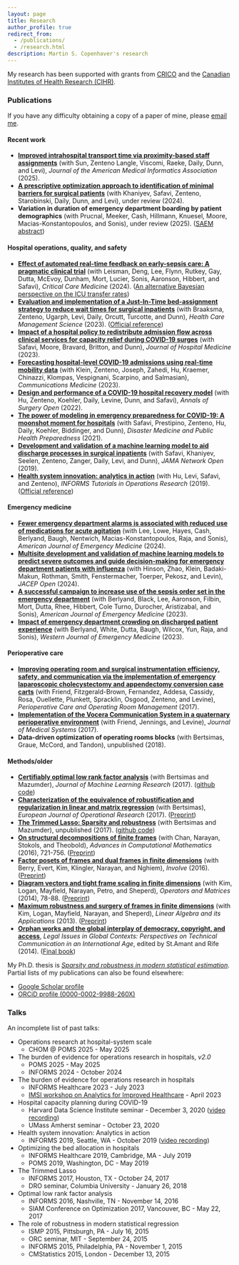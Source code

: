 ```yaml
---
layout: page
title: Research
author_profile: true
redirect_from: 
  - /publications/
  - /research.html
description: Martin S. Copenhaver's research
---
```


My research has been supported with grants from [CRICO](https://www.rmf.harvard.edu/What-We-Offer/Overview) and the [Canadian Institutes of Health Research (CIHR)](https://cihr-irsc.gc.ca/e/193.html).
### Publications
If you have any difficulty obtaining a copy of a paper of mine, please <a href="mailto:last name at jhmi.edu">email me</a>.

#### Recent work
* [**Improved intrahospital transport time via proximity-based staff assignments**](https://doi.org/10.1093/jamia/ocaf081) (with Sun, Zenteno Langle, Viscomi, Raeke, Daily, Dunn, and Levi), _Journal of the American Medical Informatics Association_ (2025).
* [**A prescriptive optimization approach to identification of minimal barriers for surgical patients**](https://www.medrxiv.org/content/10.1101/2023.03.24.23287694.pdf) (with Khaniyev, Safavi, Zenteno, Starobinski, Daily, Dunn, and Levi), under review (2024).
* **Variation in duration of emergency department boarding by patient demographics** (with Prucnal, Meeker, Cash, Hillmann, Knuesel, Moore, Macias-Konstantopoulos, and Sonis), under review (2025). ([SAEM abstract](https://www.annemergmed.com/article/S0196-0644(24)00810-2/fulltext))

#### Hospital operations, quality, and safety
* [**Effect of automated real-time feedback on early-sepsis care: A pragmatic clinical trial**](https://journals.lww.com/ccmjournal/abstract/9900/effect_of_automated_real_time_feedback_on.247.aspx) (with Leisman, Deng, Lee, Flynn, Rutkey, Gay, Dutta, McEvoy, Dunham, Mort, Lucier, Sonis, Aaronson, Hibbert, and Safavi), _Critical Care Medicine_ (2024). ([An alternative Bayesian perspective on the ICU transfer rates](/subpages/bayes-icu.md))
* [**Evaluation and implementation of a Just-In-Time bed-assignment strategy to reduce wait times for surgical inpatients**](https://martincopenhaver.github.io/files/JIT_preprint.pdf) (with Braaksma, Zenteno, Ugarph, Levi, Daily, Orcutt, Turcotte, and Dunn), _Health Care Management Science_ (2023). ([Official reference](https://link.springer.com/article/10.1007/s10729-023-09638-3))
* [**Impact of a hospital policy to redistribute admission flow across clinical services for capacity relief during COVID-19 surges**](https://shmpublications.onlinelibrary.wiley.com/doi/10.1002/jhm.13058) (with Safavi, Moore, Bravard, Britton, and Dunn), _Journal of Hospital Medicine_ (2023).
* [**Forecasting hospital-level COVID-19 admissions using real-time mobility data**](https://www.nature.com/articles/s43856-023-00253-5) (with Klein, Zenteno, Joseph, Zahedi, Hu, Kraemer, Chinazzi, Klompas, Vespignani, Scarpino, and Salmasian), _Communications Medicine_ (2023).
* [**Design and performance of a COVID-19 hospital recovery model**](https://journals.lww.com/aosopen/Fulltext/2021/06000/Design_and_Performance_of_a_COVID_19_Hospital.9.aspx) (with Hu, Zenteno, Koehler, Daily, Levine, Dunn, and Safavi), _Annals of Surgery Open_ (2022).
* [**The power of modeling in emergency preparedness for COVID-19: A moonshot moment for hospitals**](https://doi.org/10.1017/dmp.2021.51) (with Safavi, Prestipino, Zenteno, Hu, Daily, Koehler, Biddinger, and Dunn), _Disaster Medicine and Public Health Preparedness_ (2021).
* [**Development and validation of a machine learning model to aid discharge processes in surgical inpatients**](https://jamanetwork.com/journals/jamanetworkopen/fullarticle/2757372) (with Safavi, Khaniyev, Seelen, Zenteno, Zanger, Daily, Levi, and Dunn), _JAMA Network Open_ (2019).
* [**Health system innovation: analytics in action**](https://martincopenhaver.github.io/files/AnalyticsInAction.pdf) (with Hu, Levi, Safavi, and Zenteno), _INFORMS Tutorials in Operations Research_ (2019). ([Official reference](https://pubsonline.informs.org/doi/10.1287/educ.2019.0202))
  
#### Emergency medicine
* [**Fewer emergency department alarms is associated with reduced use of medications for acute agitation**](https://www.sciencedirect.com/science/article/abs/pii/S0735675724001773) (with Lee, Lowe, Hayes, Cash, Berlyand, Baugh, Nentwich, Macias-Konstantopoulos, Raja, and Sonis), _American Journal of Emergency Medicine_ (2024).
* [**Multisite development and validation of machine learning models to predict severe outcomes and guide decision-making for emergency department patients with influenza**](https://onlinelibrary.wiley.com/doi/10.1002/emp2.13117) (with Hinson, Zhao, Klein, Badaki-Makun, Rothman, Smith, Fenstermacher, Toerper, Pekosz, and Levin), _JACEP Open_ (2024).
* [**A successful campaign to increase use of the sepsis order set in the emergency department**](https://www.sciencedirect.com/science/article/abs/pii/S0735675723004126) (with Berlyand, Black, Lee, Aaronson, Filbin, Mort, Dutta, Rhee, Hibbert, Cole Turno, Durocher, Aristizabal, and Sonis), _American Journal of Emergency Medicine_ (2023).
* [**Impact of emergency department crowding on discharged patient experience**](https://escholarship.org/uc/item/5tw0n5sc) (with Berlyand, White, Dutta, Baugh, Wilcox, Yun, Raja, and Sonis), _Western Journal of Emergency Medicine_ (2023).

#### Perioperative care
* [**Improving operating room and surgical instrumentation efficiency, safety, and communication via the implementation of emergency laparoscopic cholecystectomy and appendectomy conversion case carts**](http://www.sciencedirect.com/science/article/pii/S2405603017300055) (with Friend, Fitzgerald-Brown, Fernandez, Addesa, Cassidy, Rosa, Ouellette, Plunkett, Spracklin, Osgood, Zenteno, and Levine), _Perioperative Care and Operating Room Management_ (2017).
* [**Implementation of the Vocera Communication System in a quaternary perioperative environment**](http://link.springer.com/article/10.1007/s10916-016-0652-9) (with Friend, Jennings, and Levine), _Journal of Medical Systems_ (2017).
* **Data-driven optimization of operating rooms blocks** (with Bertsimas, Graue, McCord, and Tandon), unpublished (2018).

#### Methods/older
* [**Certifiably optimal low rank factor analysis**](http://jmlr.org/papers/v18/15-613.html) (with Bertsimas and Mazumder), _Journal of Machine Learning Research_ (2017). ([github code](https://github.com/copenhaver/factoranalysis))
* [**Characterization of the equivalence of robustification and regularization in linear and matrix regression**](http://www.sciencedirect.com/science/article/pii/S0377221717302734) (with Bertsimas), _European Journal of Operational Research_ (2017). ([Preprint](http://arxiv.org/abs/1411.6160))
* [**The Trimmed Lasso: Sparsity and robustness**](http://www.optimization-online.org/DB_HTML/2017/08/6167.html) (with Bertsimas and Mazumder), unpublished (2017). ([github code](https://github.com/copenhaver/trimmedlasso))
* [**On structural decompositions of finite frames**](http://link.springer.com/article/10.1007%2Fs10444-015-9440-1) (with Chan, Narayan, Stokols, and Theobold), _Advances in Computational Mathematics_ (2016), 721-756. ([Preprint](http://arxiv.org/abs/1411.6138))
* [**Factor posets of frames and dual frames in finite dimensions**](http://msp.org/involve/2016/9-2/involve-v9-n2-p05-s.pdf) (with Berry, Evert, Kim, Klingler, Narayan, and Nghiem), _Involve_ (2016). ([Preprint](http://arxiv.org/abs/1411.4164))
* [**Diagram vectors and tight frame scaling in finite dimensions**](http://oam.ele-math.com/08-02/Diagram-vectors-and-tight-frame-scaling-in-finite-dimensions) (with Kim, Logan, Mayfield, Narayan, Petro, and Sheperd), _Operators and Matrices_ (2014), 78-88. ([Preprint](http://arxiv.org/pdf/1303.1159v1.pdf))
* [**Maximum robustness and surgery of frames in finite dimensions**](http://www.sciencedirect.com/science/article/pii/S0024379513002784) (with Kim, Logan, Mayfield, Narayan, and Sheperd), _Linear Algebra and its Applications_ (2013). ([Preprint](http://arxiv.org/pdf/1303.1163v1.pdf))
* [**Orphan works and the global interplay of democracy, copyright, and access**](https://martincopenhaver.github.io/files/orphanworks.pdf), _Legal Issues in Global Contexts: Perspectives on Technical Communication in an International Age_, edited by St.Amant and Rife (2014). ([Final book](https://www.routledge.com/Legal-Issues-in-Global-Contexts-Perspectives-on-Technical-Communication/Amant-Rife/p/book/9780895038364))

My Ph.D. thesis is [_Sparsity and robustness in modern statistical estimation_](https://dspace.mit.edu/bitstream/handle/1721.1/119279/1065540471-MIT.pdf). Partial lists of my publications can also be found elsewhere:
* [Google Scholar profile](https://scholar.google.com/citations?user=ieNfNrQAAAAJ)
* [ORCiD profile (0000-0002-9988-260X)](https://orcid.org/0000-0002-9988-260X)


### Talks
An incomplete list of past talks:
* Operations research at hospital-system scale
  * CHOM @ POMS 2025 - May 2025
* The burden of evidence for operations research in hospitals, _v2.0_
  * POMS 2025 - May 2025
  * INFORMS 2024 - October 2024
* The burden of evidence for operations research in hospitals
  * INFORMS Healthcare 2023 - July 2023
  * [IMSI workshop on Analytics for Improved Healthcare](https://www.imsi.institute/activities/analytics-for-improved-healthcare/) - April 2023
* Hospital capacity planning during COVID-19
  * Harvard Data Science Institute seminar - December 3, 2020 ([video recording](https://www.youtube.com/watch?v=viHA2PzKt7Y))
  * UMass Amherst seminar - October 23, 2020
* Health system innovation: Analytics in action
  * INFORMS 2019, Seattle, WA - October 2019 ([video recording](https://www.youtube.com/watch?v=v4JTc5_7YaE))
* Optimizing the bed allocation in hospitals
  * INFORMS Healthcare 2019, Cambridge, MA - July 2019
  * POMS 2019, Washington, DC - May 2019
* The Trimmed Lasso
  * INFORMS 2017, Houston, TX - October 24, 2017
  * DRO seminar, Columbia University - January 26, 2018
 * Optimal low rank factor analysis
   * INFORMS 2016, Nashville, TN - November 14, 2016
   * SIAM Conference on Optimization 2017, Vancouver, BC - May 22, 2017
 * The role of robustness in modern statistical regression
    * ISMP 2015, Pittsburgh, PA - July 16, 2015
    * ORC seminar, MIT - September 24, 2015
    * INFORMS 2015, Philadelphia, PA - November 1, 2015
    * CMStatistics 2015, London - December 13, 2015
